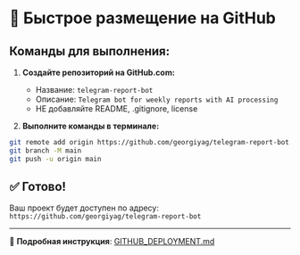 # 🚀 Быстрое размещение на GitHub

## Команды для выполнения:

1. **Создайте репозиторий на GitHub.com:**
   - Название: `telegram-report-bot`
   - Описание: `Telegram bot for weekly reports with AI processing`
   - НЕ добавляйте README, .gitignore, license

2. **Выполните команды в терминале:**

```bash
git remote add origin https://github.com/georgiyag/telegram-report-bot.git
git branch -M main
git push -u origin main
```

## ✅ Готово!

Ваш проект будет доступен по адресу:
`https://github.com/georgiyag/telegram-report-bot`

---

📖 **Подробная инструкция**: [GITHUB_DEPLOYMENT.md](GITHUB_DEPLOYMENT.md)